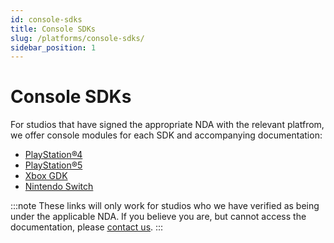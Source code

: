 ```yaml
---
id: console-sdks
title: Console SDKs
slug: /platforms/console-sdks/
sidebar_position: 1
---
```


# Console SDKs

For studios that have signed the appropriate NDA with the relevant platfrom, we offer console modules for each SDK and accompanying documentation:  

* [PlayStation®4](https://docs.mod.io/partners/ps4/)
* [PlayStation®5](https://docs.mod.io/partners/ps5/)
* [Xbox GDK](https://docs.mod.io/partners/xbox/)
* [Nintendo Switch](https://docs.mod.io/partners/switch/)

:::note
These links will only work for studios who we have verified as being under the applicable NDA. If you believe you are, but cannot access the documentation, please [<u>contact us</u>](mailto:developers@mod.io).
:::

